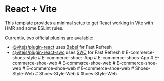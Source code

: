 # React + Vite

This template provides a minimal setup to get React working in Vite with HMR and some ESLint rules.

Currently, two official plugins are available:

- [@vitejs/plugin-react](https://github.com/vitejs/vite-plugin-react/blob/main/packages/plugin-react/README.md) uses [Babel](https://babeljs.io/) for Fast Refresh
- [@vitejs/plugin-react-swc](https://github.com/vitejs/vite-plugin-react-swc) uses [SWC](https://swc.rs/) for Fast Refresh
#   E - c o m m e r c e - s h o e s - s t y l e  
 #   E - c o m m e r c e - s h o e s - A p p  
 #   E - c o m m e r c e - s h o e s - A p p  
 #   E - c o m m e r c e - s h o e - w e b  
 #   E - c o m m e r c e - s h o e - w e b  
 #   E - c o m m e r c e - s h o e - w e b  
 #   E - c o m m e r c e - s h o e - w e b  
 #   E - c o m m e r c e - s h o e - w e b  
 #   S h o e s - S t y l e - W e b  
 #   S h o e s - S t y l e - W e b  
 #   S h o e s - S t y l e - W e b  
 